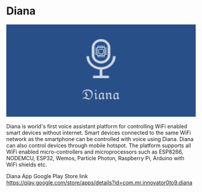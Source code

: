 # Diana

![Screenshot](diana_img.jpg)

Diana is world's first voice assistant platform for controlling WiFi enabled smart devices without internet. Smart devices connected to the same WiFi network as the smartphone can be controlled with voice using Diana. Diana can also control devices through mobile hotspot. The platform supports all WiFi enabled micro-controllers and microprocessors such as ESP8266, NODEMCU, ESP32, Wemos, Particle Photon, Raspberry Pi, Arduino with WiFi shields etc.

Diana App Google Play Store link https://play.google.com/store/apps/details?id=com.mr.innovator0to9.diana
